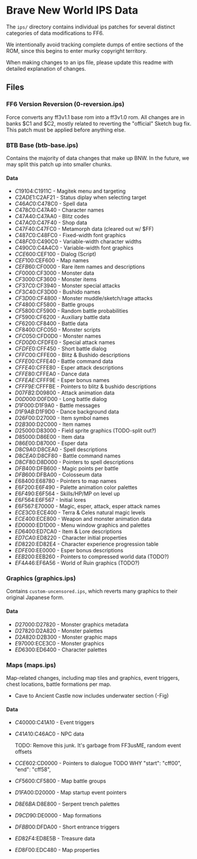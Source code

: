 # Brave New World IPS Data

The `ips/` directory contains individual ips patches for
several distinct categories of data modifications to FF6.

We intentionally avoid tracking complete dumps of entire
sections of the ROM, since this begins to enter murky
copyright territory.

When making changes to an ips file, please update this
readme with detailed explanation of changes.

## Files

### FF6 Version Reversion (0-reversion.ips)
Force converts any ff3v1.1 base rom into a ff3v1.0 rom.
All changes are in banks $C1 and $C2, mostly related to
reverting the "official" Sketch bug fix. This patch must
be applied before anything else.

### BTB Base (btb-base.ips)
Contains the majority of data changes that make up BNW.
In the future, we may split this patch up into smaller chunks.

#### Data
- $C19104:$C1911C - Magitek menu and targeting
- $C2ADE1:$C2AF21 - Status diplay when selecting target
- $C46AC0:$C478C0 - Spell data
- $C478C0:$C47A40 - Character names
- $C47A40:$C47AA0 - Blitz codes
- $C47AC0:$C47F40 - Shop data
- $C47F40:$C47FC0 - Metamorph data (cleared out w/ $FF)
- $C487C0:$C48FC0 - Fixed-width font graphics
- $C48FC0:$C490C0 - Variable-width character widths
- $C490C0:$C4A4C0 - Variable-width font graphics
- $CCE600:$CEF100 - Dialog (Script)
- $CEF100:$CEF600 - Map names
- $CEFB60:$CF0000 - Rare item names and descriptions
- $CF0000:$CF3000 - Monster data
- $CF3000:$CF3600 - Monster items
- $CF37C0:$CF3940 - Monster special attacks
- $CF3C40:$CF3D00 - Bushido names
- $CF3D00:$CF4800 - Monster muddle/sketch/rage attacks
- $CF4800:$CF5800 - Battle groups
- $CF5800:$CF5900 - Random battle probabilities
- $CF5900:$CF6200 - Auxiliary battle data
- $CF6200:$CF8400 - Battle data
- $CF8400:$CFC050 - Monster scripts
- $CFC050:$CFD0D0 - Monster names
- $CFD0D0:$CFDFE0 - Special attack names
- $CFDFE0:$CFF450 - Short battle dialog
- $CFFC00:$CFFE00 - Blitz & Bushido descriptions
- $CFFE00:$CFFE40 - Battle command data
- $CFFE40:$CFFE80 - Esper attack descriptions
- $CFFE80:$CFFEA0 - Dance data
- $CFFEAE:$CFFF9E - Esper bonus names
- $CFFF9E:$CFFFBE - Pointers to blitz & bushido descriptions
- $D07FB2:$D09800 - Attack animation data
- $D0D000:$D0FD00 - Long battle dialog
- $D1F000:$D1F9A0 - Battle messages
- $D1F9AB:$D1F9D0 - Dance background data
- $D26F00:$D27000 - Item symbol names
- $D2B300:$D2C000 - Item names
- $D25000:$D83000 - Field sprite graphics (TODO-split out?)
- $D85000:$D86E00 - Item data
- $D86E00:$D87000 - Esper data
- $D8C9A0:$D8CEA0 - Spell descriptions
- $D8CEA0:$D8CF80 - Battle command names
- $D8CF80:$D8D000 - Pointers to spell descriptions
- $DFB400:$DFB600 - Magic points per battle
- $DFB600:$DFBA00 - Colosseum data
- $E68400:$E68780 - Pointers to map names
- $E6F200:$E6F490 - Palette animation color palettes
- $E6F490:$E6F564 - Skills/HP/MP on level up
- $E6F564:$E6F567 - Initial lores
- $E6F567:$E70000 - Magic, esper, attack, esper attack names
- $ECE3C0:$ECE400 - Terra & Celes natural magic levels
- $ECE400:$ECE800 - Weapon and monster animation data
- $ED0000:$ED1D00 - Menu window graphics and palettes
- $ED6400:$ED7CA0 - Item & Lore descriptions
- $ED7CA0:$ED8220 - Character initial properties
- $ED8220:$ED82E4 - Character experience progression table
- $EDFE00:$EE0000 - Esper bonus descriptions
- $EEB200:$EEB260 - Pointers to compressed world data (TODO?)
- $EF4A46:$EF6A56 - World of Ruin graphics (TODO?)

### Graphics (graphics.ips)
Contains `custom-uncensored.ips`, which reverts many graphics
to their original Japanese form.

#### Data
- $D27000:$D27820 - Monster graphics metadata
- $D27820:$D2A820 - Monster palettes
- $D2A820:$D2B300 - Monster graphic maps
- $E97000:$ECE3C0 - Monster graphics
- $ED6300:$ED6400 - Character palettes

### Maps (maps.ips)
Map-related changes, including map tiles and graphics, event
triggers, chest locations, battle formations per map.

* Cave to Ancient Castle now includes underwater section (-Fig)

#### Data
- $C40000:$C41A10 - Event triggers
- $C41A10:$C46AC0 - NPC data

  TODO: Remove this junk. It's garbage from FF3usME, random event offsets
- $CCE602:$CD0000 - Pointers to dialogue TODO WHY
        "start": "cff00",
        "end": "cff58",

- $CF5600:$CF5800 - Map battle groups
- $D1FA00:$D20000 - Map startup event pointers
- $D8E6BA:$D8E800 - Serpent trench palettes
- $D9CD90:$DE0000 - Map formations
- $DFBB00:$DFDA00 - Short entrance triggers
- $ED82F4:$ED8E5B - Treasure data
- $ED8F00:$EDC480 - Map properties
